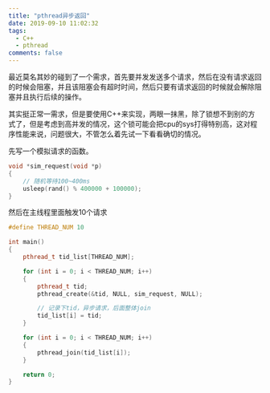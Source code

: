 ```yaml
---
title: "pthread异步返回"
date: 2019-09-10 11:02:32
tags:
  - C++
  - pthread
comments: false
---
```


最近莫名其妙的碰到了一个需求，首先要并发发送多个请求，然后在没有请求返回的时候会阻塞，并且该阻塞会有超时时间，然后只要有请求返回的时候就会解除阻塞并且执行后续的操作。

其实挺正常一需求，但是要使用C++来实现，两眼一抹黑，除了锁想不到别的方式了，但是考虑到高并发的情况，这个锁可能会把cpu的sys打得特别高，这对程序性能来说，问题很大，不管怎么着先试一下看看确切的情况。

先写一个模拟请求的函数。

```cpp
void *sim_request(void *p)
{
    // 随机等待100~400ms
    usleep(rand() % 400000 + 100000);
}
```

然后在主线程里面触发10个请求

```cpp
#define THREAD_NUM 10

int main()
{
    pthread_t tid_list[THREAD_NUM];

    for (int i = 0; i < THREAD_NUM; i++)
    {
        pthread_t tid;
        pthread_create(&tid, NULL, sim_request, NULL);

        // 记录下tid，异步请求，后面整体join
        tid_list[i] = tid;
    }

    for (int i = 0; i < THREAD_NUM; i++)
    {
        pthread_join(tid_list[i]);
    }

    return 0;
}
```
